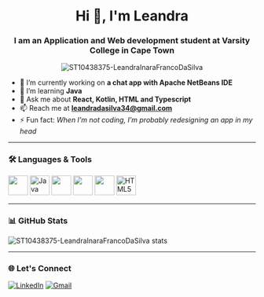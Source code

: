 <h1 align="center">Hi 👋, I'm Leandra</h1>
<h3 align="center">I am an Application and Web development student at Varsity College in Cape Town</h3>

<p align="center">
  <img src="https://komarev.com/ghpvc/?username=ST10438375-LeandraInaraFrancoDaSilva&label=Profile%20views&color=0e75b6&style=flat" alt="ST10438375-LeandraInaraFrancoDaSilva" />
</p>

- 🔭 I’m currently working on **a chat app with Apache NetBeans IDE**
- 🌱 I’m learning **Java**
- 💬 Ask me about **React, Kotlin, HTML and Typescript**
- 📫 Reach me at **leandradasilva34@gmail.com**
- ⚡ Fun fact: *When I’m not coding, I’m probably redesigning an app in my head*

---

### 🛠️ Languages & Tools
<p align="left">
  <img src="https://cdn.jsdelivr.net/gh/devicons/devicon/icons/javascript/javascript-original.svg" width="40"/>
  <img src="https://cdn.jsdelivr.net/gh/devicons/devicon/icons/java/java-original.svg" width="40" height="40" alt="Java icon"/>
  <img src="https://cdn.jsdelivr.net/gh/devicons/devicon/icons/typescript/typescript-original.svg" width="40"/>
  <img src="https://cdn.jsdelivr.net/gh/devicons/devicon/icons/react/react-original.svg" width="40"/>
  <img src="https://cdn.jsdelivr.net/gh/devicons/devicon/icons/kotlin/kotlin-original.svg" width="40"/>
  <img src="https://cdn.jsdelivr.net/gh/devicons/devicon/icons/html5/html5-original.svg" width="40" height="40" alt="HTML5 icon"/>

</p>

---

### 📊 GitHub Stats
<p align="left">
  <img src="https://github-readme-stats.vercel.app/api?username=ST10438375-LeandraInaraFrancoDaSilva&show_icons=true&theme=tokyonight" alt="ST10438375-LeandraInaraFrancoDaSilva stats" />
</p>

---

### 🌐 Let's Connect
[![LinkedIn](https://img.shields.io/badge/-LinkedIn-blue?logo=linkedin&style=for-the-badge)]([https://linkedin.com/in/yourname](https://www.linkedin.com/in/leandra-silva-b72ab235a/))
[![Gmail](https://img.shields.io/badge/-Email-D14836?logo=gmail&style=for-the-badge&logoColor=white)](mailto:leandradasilva34@gmail.com)
